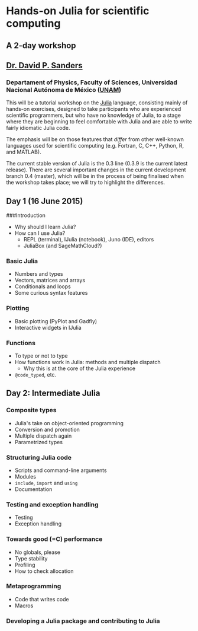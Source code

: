 
# Hands-on Julia for scientific computing
## A 2-day workshop

## [Dr. David P. Sanders](http://sistemas.fciencias.unam.mx/~dsanders)

### Departament of Physics, Faculty of Sciences, Universidad Nacional Autónoma de México ([UNAM](www.unam.mx))

This will be a tutorial workshop on the [Julia](www.julialang.org) language, consisting mainly of hands-on exercises, designed to take participants who are experienced scientific programmers, but who have no knowledge of Julia, to a stage where they are beginning to feel comfortable with Julia and are able to write fairly idiomatic Julia code.

The emphasis will be on those features that *differ* from other well-known languages used for scientific computing (e.g. Fortran, C, C++, Python, R, and MATLAB).

The current stable version of Julia is the 0.3 line (0.3.9 is the current latest release).
There are several important changes in the current development branch 0.4 (master), which will be in the process of being finalised when the workshop takes place; we will try to highlight the differences.

## Day 1 (16 June 2015)

###Introduction

- Why should I learn Julia?
- How can I use Julia?
    - REPL (terminal), IJulia (notebook), Juno (IDE), editors
    - JuliaBox (and SageMathCloud?)

### Basic Julia
- Numbers and types
- Vectors, matrices and arrays
- Conditionals and loops
- Some curious syntax features

### Plotting
- Basic plotting (PyPlot and Gadfly)
- Interactive widgets in IJulia

### Functions
- To type or not to type
- How functions work in Julia: methods and multiple dispatch
	- Why this is at the core of the Julia experience
- `@code_typed`, etc.


## Day 2: Intermediate Julia

### Composite types
- Julia's take on object-oriented programming
- Conversion and promotion
- Multiple dispatch again
- Parametrized types

### Structuring Julia code
- Scripts and command-line arguments
- Modules
- `include`, `import` and `using`
- Documentation

### Testing and exception handling
- Testing
- Exception handling

### Towards good (=C) performance
- No globals, please
- Type stability
- Profiling
- How to check allocation

### Metaprogramming
- Code that writes code
- Macros

### Developing a Julia package and contributing to Julia
